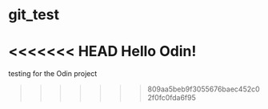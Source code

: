 # git_test

<<<<<<< HEAD
Hello Odin!
=======
testing for the Odin project
>>>>>>> 809aa5beb9f3055676baec452c02f0fc0fda6f95
